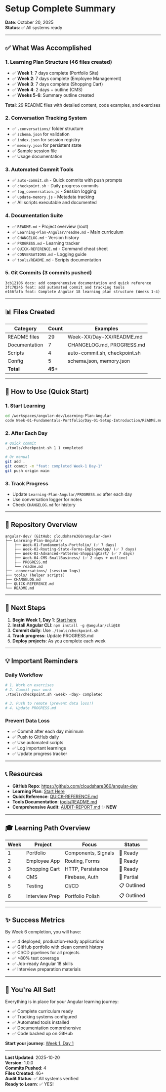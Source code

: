 # Setup Complete Summary

**Date**: October 20, 2025  
**Status**: ✅ All systems ready

---

## ✅ What Was Accomplished

### 1. Learning Plan Structure (46 files created)
- ✅ **Week 1**: 7 days complete (Portfolio Site)
- ✅ **Week 2**: 7 days complete (Employee Management)
- ✅ **Week 3**: 7 days complete (Shopping Cart)
- ✅ **Week 4**: 2 days + outline (CMS)
- ✅ **Weeks 5-6**: Summary outline created

**Total**: 29 README files with detailed content, code examples, and exercises

### 2. Conversation Tracking System
- ✅ `.conversations/` folder structure
- ✅ `schema.json` for validation
- ✅ `index.json` for session registry
- ✅ `memory.json` for persistent state
- ✅ Sample session file
- ✅ Usage documentation

### 3. Automated Commit Tools
- ✅ `auto-commit.sh` - Quick commits with push prompts
- ✅ `checkpoint.sh` - Daily progress commits
- ✅ `log_conversation.js` - Session logging
- ✅ `update-memory.js` - Metadata tracking
- ✅ All scripts executable and documented

### 4. Documentation Suite
- ✅ `README.md` - Project overview (root)
- ✅ `Learning-Plan-Angular/readme.md` - Main curriculum
- ✅ `CHANGELOG.md` - Version history
- ✅ `PROGRESS.md` - Learning tracker
- ✅ `QUICK-REFERENCE.md` - Command cheat sheet
- ✅ `CONVERSATIONS.md` - Logging guide
- ✅ `tools/README.md` - Scripts documentation

### 5. Git Commits (3 commits pushed)
```
3cb12106 docs: add comprehensive documentation and quick reference
3fc70245 feat: add automated commit and tracking tools
e166fafa feat: Complete Angular 18 learning plan structure (Weeks 1-4)
```

---

## 📊 Files Created

| Category | Count | Examples |
|----------|-------|----------|
| README files | 29 | Week-XX/Day-XX/README.md |
| Documentation | 7 | CHANGELOG.md, PROGRESS.md |
| Scripts | 4 | auto-commit.sh, checkpoint.sh |
| Config | 5 | schema.json, memory.json |
| **Total** | **45+** | |

---

## 🎯 How to Use (Quick Start)

### 1. Start Learning
```bash
cd /workspaces/angular-dev/Learning-Plan-Angular
code Week-01-Fundamentals-Portfolio/Day-01-Setup-Introduction/README.md
```

### 2. After Each Day
```bash
# Quick commit
./tools/checkpoint.sh 1 1 completed

# Or manual
git add .
git commit -m "feat: completed Week-1 Day-1"
git push origin main
```

### 3. Track Progress
- Update `Learning-Plan-Angular/PROGRESS.md` after each day
- Use conversation logger for notes
- Check `CHANGELOG.md` for history

---

## 📂 Repository Overview

```
angular-dev/ (GitHub: cloudshare360/angular-dev)
├── Learning-Plan-Angular/
│   ├── Week-01-Fundamentals-Portfolio/ (✅ 7 days)
│   ├── Week-02-Routing-State-Forms-EmployeeApp/ (✅ 7 days)
│   ├── Week-03-Advanced-Patterns-ShoppingCart/ (✅ 7 days)
│   ├── Week-04-CMS-SmallBusiness/ (✅ 2 days + outline)
│   ├── PROGRESS.md
│   └── readme.md
├── .conversations/ (session logs)
├── tools/ (helper scripts)
├── CHANGELOG.md
├── QUICK-REFERENCE.md
└── README.md
```

---

## 🚀 Next Steps

1. **Begin Week 1, Day 1**: [Start here](./Learning-Plan-Angular/Week-01-Fundamentals-Portfolio/Day-01-Setup-Introduction/)
2. **Install Angular CLI**: `npm install -g @angular/cli@18`
3. **Commit daily**: Use `./tools/checkpoint.sh`
4. **Track progress**: Update PROGRESS.md
5. **Deploy projects**: As you complete each week

---

## 💡 Important Reminders

### Daily Workflow
```bash
# 1. Work on exercises
# 2. Commit your work
./tools/checkpoint.sh <week> <day> completed

# 3. Push to remote (prevent data loss!)
# 4. Update PROGRESS.md
```

### Prevent Data Loss
- ✅ Commit after each day minimum
- ✅ Push to GitHub daily
- ✅ Use automated scripts
- ✅ Log important learnings
- ✅ Update progress tracker

---

## 📞 Resources

- **GitHub Repo**: https://github.com/cloudshare360/angular-dev
- **Learning Plan**: [Start Here](./Learning-Plan-Angular/readme.md)
- **Quick Reference**: [QUICK-REFERENCE.md](./QUICK-REFERENCE.md)
- **Tools Documentation**: [tools/README.md](./tools/README.md)
- **Comprehensive Audit**: [AUDIT-REPORT.md](./AUDIT-REPORT.md) ✨ **NEW**

---

## 🎓 Learning Path Overview

| Week | Project | Focus | Status |
|------|---------|-------|--------|
| 1 | Portfolio | Components, Signals | 📝 Ready |
| 2 | Employee App | Routing, Forms | 📝 Ready |
| 3 | Shopping Cart | HTTP, Persistence | 📝 Ready |
| 4 | CMS | Firebase, Auth | 🔄 Partial |
| 5 | Testing | CI/CD | 📋 Outlined |
| 6 | Interview Prep | Portfolio Polish | 📋 Outlined |

---

## ✨ Success Metrics

By Week 6 completion, you will have:
- ✅ 4 deployed, production-ready applications
- ✅ GitHub portfolio with clean commit history
- ✅ CI/CD pipelines for all projects
- ✅ >80% test coverage
- ✅ Job-ready Angular 18 skills
- ✅ Interview preparation materials

---

## 🎉 You're All Set!

Everything is in place for your Angular learning journey:
- ✅ Complete curriculum ready
- ✅ Tracking systems configured
- ✅ Automated tools installed
- ✅ Documentation comprehensive
- ✅ Code backed up on GitHub

**Start your journey**: [Week 1, Day 1](./Learning-Plan-Angular/Week-01-Fundamentals-Portfolio/Day-01-Setup-Introduction/)

---

**Last Updated**: 2025-10-20  
**Version**: 1.0.0  
**Commits Pushed**: 4  
**Files Created**: 46+  
**Audit Status**: ✅ All systems verified  
**Ready to Learn**: ✅ YES!


